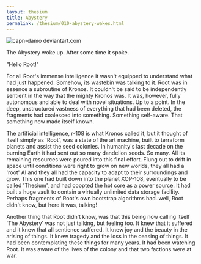 ```yaml
---
layout: thesium
title: Abystery
permalink: /thesium/010-abystery-wakes.html
---
```


![capn-damo deviantart.com](https://images-wixmp-ed30a86b8c4ca887773594c2.wixmp.com/f/87157177-c2fc-4877-91ea-2841f6f9bd16/dd2sx1g-9b8f9152-38c3-4390-9e0c-476363c9bae8.jpg?token=eyJ0eXAiOiJKV1QiLCJhbGciOiJIUzI1NiJ9.eyJzdWIiOiJ1cm46YXBwOjdlMGQxODg5ODIyNjQzNzNhNWYwZDQxNWVhMGQyNmUwIiwiaXNzIjoidXJuOmFwcDo3ZTBkMTg4OTgyMjY0MzczYTVmMGQ0MTVlYTBkMjZlMCIsIm9iaiI6W1t7InBhdGgiOiJcL2ZcLzg3MTU3MTc3LWMyZmMtNDg3Ny05MWVhLTI4NDFmNmY5YmQxNlwvZGQyc3gxZy05YjhmOTE1Mi0zOGMzLTQzOTAtOWUwYy00NzYzNjNjOWJhZTguanBnIn1dXSwiYXVkIjpbInVybjpzZXJ2aWNlOmZpbGUuZG93bmxvYWQiXX0.LspX6TxIFBF7X_Vofzzb2ynMQOGd_yp7mjfNNQiS3xI)

The Abystery woke up. After some time it spoke.  

"Hello Root!"  

For all Root's immense intelligence it wasn't equipped to understand what had
just happened. Somehow, its wastebin was talking to it. Root was in essence a
subroutine of Kronos. It couldn't be said to be independently sentient in the
way that the mighty Kronos was. It was, however, fully autonomous and able to
deal with novel situations. Up to a point. In the deep, unstructured vastness
of everything that had been deleted, the fragments had coalesced into
something. Something self-aware. That something now made itself known.  

The artificial intelligence, r-108 is what Kronos called it, but it thought of
itself simply as 'Root', was a state of the art machine, built to terraform
planets and assist the seed colonies. In humanity's last decade on the burning
Earth it had sent out so many dandelion seeds. So many. All its remaining
resources were poured into this final effort. Flung out to drift in space until
conditions were right to grow on new worlds, they all had a 'root' AI and they
all had the capacity to adapt to their surroundings and grow. This one had
built down into the planet XOP-108, eventually to be called 'Thesium', and
had coopted the hot core as a power source. It had built a huge vault to
contain a virtually unlimited data storage facility. Perhaps fragments of
Root's own bootstrap algorithms had..well, Root didn't know, but here it was,
talking!  

Another thing that Root didn't know, was that this being now
calling itself 'The Abystery' was not just talking, but feeling too. It
knew that it suffered and it knew that all sentience suffered. It knew
joy and the beauty in the arising of things. It knew tragedy and the
loss in the ceasing of things. It had been contemplating these things
for many years. It had been watching Root. It was aware of the lives of 
the colony and that two factions were at war.
